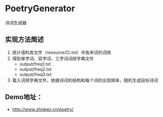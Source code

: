 # PoetryGenerator
诗词生成器
## 实现方法简述
1. 统计语料库文件（resource/Ci.txt）中各宋词的词频
2. 得到单字词、双字词、三字词词频字典文件
    - output/freq1.txt
    - output/freq2.txt
    - output/freq3.txt
3. 载入词频字典文件，依据诗词的结构和每个词的出现频率，随机生成目标诗词
## Demo地址：
- http://www.zhiskey.cn/poetry/

